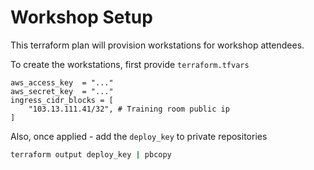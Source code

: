 # Workshop Setup

This terraform plan will provision workstations for workshop attendees.

To create the workstations, first provide `terraform.tfvars`

```hcl
aws_access_key  = "..."
aws_secret_key  = "..."
ingress_cidr_blocks = [
    "103.13.111.41/32", # Training room public ip
]
```

Also, once applied - add the `deploy_key` to private repositories

```bash
terraform output deploy_key | pbcopy
```
